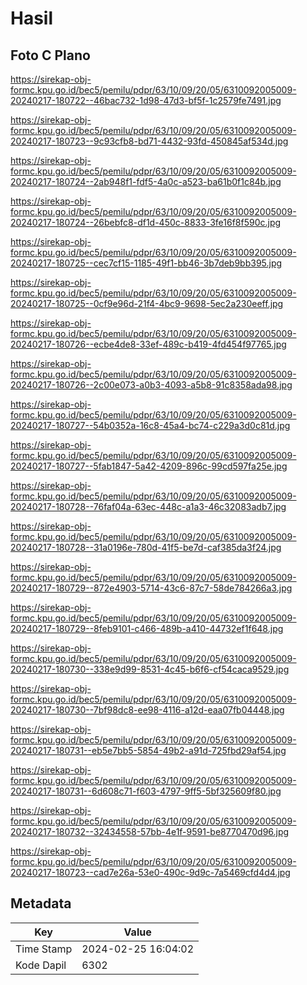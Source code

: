 # Hasil

## Foto C Plano

https://sirekap-obj-formc.kpu.go.id/bec5/pemilu/pdpr/63/10/09/20/05/6310092005009-20240217-180722--46bac732-1d98-47d3-bf5f-1c2579fe7491.jpg

https://sirekap-obj-formc.kpu.go.id/bec5/pemilu/pdpr/63/10/09/20/05/6310092005009-20240217-180723--9c93cfb8-bd71-4432-93fd-450845af534d.jpg

https://sirekap-obj-formc.kpu.go.id/bec5/pemilu/pdpr/63/10/09/20/05/6310092005009-20240217-180724--2ab948f1-fdf5-4a0c-a523-ba61b0f1c84b.jpg

https://sirekap-obj-formc.kpu.go.id/bec5/pemilu/pdpr/63/10/09/20/05/6310092005009-20240217-180724--26bebfc8-df1d-450c-8833-3fe16f8f590c.jpg

https://sirekap-obj-formc.kpu.go.id/bec5/pemilu/pdpr/63/10/09/20/05/6310092005009-20240217-180725--cec7cf15-1185-49f1-bb46-3b7deb9bb395.jpg

https://sirekap-obj-formc.kpu.go.id/bec5/pemilu/pdpr/63/10/09/20/05/6310092005009-20240217-180725--0cf9e96d-21f4-4bc9-9698-5ec2a230eeff.jpg

https://sirekap-obj-formc.kpu.go.id/bec5/pemilu/pdpr/63/10/09/20/05/6310092005009-20240217-180726--ecbe4de8-33ef-489c-b419-4fd454f97765.jpg

https://sirekap-obj-formc.kpu.go.id/bec5/pemilu/pdpr/63/10/09/20/05/6310092005009-20240217-180726--2c00e073-a0b3-4093-a5b8-91c8358ada98.jpg

https://sirekap-obj-formc.kpu.go.id/bec5/pemilu/pdpr/63/10/09/20/05/6310092005009-20240217-180727--54b0352a-16c8-45a4-bc74-c229a3d0c81d.jpg

https://sirekap-obj-formc.kpu.go.id/bec5/pemilu/pdpr/63/10/09/20/05/6310092005009-20240217-180727--5fab1847-5a42-4209-896c-99cd597fa25e.jpg

https://sirekap-obj-formc.kpu.go.id/bec5/pemilu/pdpr/63/10/09/20/05/6310092005009-20240217-180728--76faf04a-63ec-448c-a1a3-46c32083adb7.jpg

https://sirekap-obj-formc.kpu.go.id/bec5/pemilu/pdpr/63/10/09/20/05/6310092005009-20240217-180728--31a0196e-780d-41f5-be7d-caf385da3f24.jpg

https://sirekap-obj-formc.kpu.go.id/bec5/pemilu/pdpr/63/10/09/20/05/6310092005009-20240217-180729--872e4903-5714-43c6-87c7-58de784266a3.jpg

https://sirekap-obj-formc.kpu.go.id/bec5/pemilu/pdpr/63/10/09/20/05/6310092005009-20240217-180729--8feb9101-c466-489b-a410-44732ef1f648.jpg

https://sirekap-obj-formc.kpu.go.id/bec5/pemilu/pdpr/63/10/09/20/05/6310092005009-20240217-180730--338e9d99-8531-4c45-b6f6-cf54caca9529.jpg

https://sirekap-obj-formc.kpu.go.id/bec5/pemilu/pdpr/63/10/09/20/05/6310092005009-20240217-180730--7bf98dc8-ee98-4116-a12d-eaa07fb04448.jpg

https://sirekap-obj-formc.kpu.go.id/bec5/pemilu/pdpr/63/10/09/20/05/6310092005009-20240217-180731--eb5e7bb5-5854-49b2-a91d-725fbd29af54.jpg

https://sirekap-obj-formc.kpu.go.id/bec5/pemilu/pdpr/63/10/09/20/05/6310092005009-20240217-180731--6d608c71-f603-4797-9ff5-5bf325609f80.jpg

https://sirekap-obj-formc.kpu.go.id/bec5/pemilu/pdpr/63/10/09/20/05/6310092005009-20240217-180732--32434558-57bb-4e1f-9591-be8770470d96.jpg

https://sirekap-obj-formc.kpu.go.id/bec5/pemilu/pdpr/63/10/09/20/05/6310092005009-20240217-180723--cad7e26a-53e0-490c-9d9c-7a5469cfd4d4.jpg


## Metadata

| Key        | Value               |
| ---------- | ------------------- |
| Time Stamp | 2024-02-25 16:04:02 |
| Kode Dapil | 6302                |



